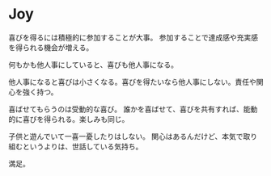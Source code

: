 # Joy

喜びを得るには積極的に参加することが大事。
参加することで達成感や充実感を得られる機会が増える。

何もかも他人事にしていると、喜びも他人事になる。

他人事になると喜びは小さくなる。喜びを得たいなら他人事にしない。責任や関心を強く持つ。

喜ばせてもらうのは受動的な喜び。
誰かを喜ばせて、喜びを共有すれば、能動的に喜びを得られる。楽しみも同じ。

子供と遊んでいて一喜一憂したりはしない。
関心はあるんだけど、本気で取り組むというよりは、世話している気持ち。

満足。

